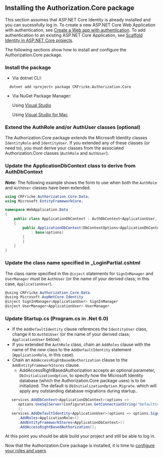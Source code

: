 ## Installing the Authorization.Core package

This section assumes that ASP.NET Core Identity is already installed and you can sucessfully log in. 
To create a new ASP.NET Core Web Application with authentication, see 
[Create a Web app with authentication](https://docs.microsoft.com/en-gb/aspnet/core/security/authentication/identity?view=aspnetcore-6.0&tabs=visual-studio#create-a-web-app-with-authentication).
To add authentication to an existing ASP.NET Core Application, see 
[Scaffold Identity in ASP.NET Core projects](https://docs.microsoft.com/en-gb/aspnet/core/security/authentication/scaffold-identity?view=aspnetcore-6.0&tabs=visual-studio#scaffold-identity-into-a-razor-project-without-existing-authorization).

The following sections show how to install and configure the Authorization.Core package.

### Install the package

- Via dotnet CLI:

```
  dotnet add <project> package CRFricke.Authorization.Core
```

- Via NuGet Package Manager:

    Using [Visual Studio](https://docs.microsoft.com/en-us/nuget/consume-packages/install-use-packages-visual-studio#find-and-install-a-package)

    Using [Visual Studio for Mac](https://docs.microsoft.com/en-us/visualstudio/mac/nuget-walkthrough?toc=%2Fnuget%2Ftoc.json&view=vsmac-2019#find-and-install-a-package)

### Extend the AuthRole and/or AuthUser classes (optional)

The Authorization.Core package extends the Microsoft Identity classes `IdentityRole` and 
`IdentityUser`. If you extended any of these classes (or need to), you must derive your 
classes from the associated Authorization.Core classes (`AuthRole` and `AuthUser`).

### Update the ApplicationDbContext class to derive from AuthDbContext

**_Note:_** The following example shows the form to use when both the `AuthRole` and `AuthUser` classes 
have been extended. 

```csharp
using CRFricke.Authorization.Core.Data;
using Microsoft.EntityFrameworkCore;

namespace WebApplication.Data
{
    public class ApplicationDbContext : AuthDbContext<ApplicationUser, ApplicationRole>
    {
        public ApplicationDbContext(DbContextOptions<ApplicationDbContext> options)
            : base(options)
        {
        }
    }
}
```

### Update the class name specified in _LoginPartial.cshtml

The class name specified in the `@inject` statements for `SignInManager` and `UserManager` 
must be `AuthUser` (or the name of your derived class; in this case, `ApplicationUser`).

```csharp
@using CRFricke.Authorization.Core.Data
@using Microsoft.AspNetCore.Identity
@inject SignInManager<ApplicationUser> SignInManager
@inject UserManager<ApplicationUser> UserManager
```

### Update Startup.cs (Program.cs in .Net 6.0)

- If the `AddDefaultIdentity` clause references the `IdentityUser` class, change it to `AuthUiUser` 
  (or the name of your derived class; `ApplicationUser` below).
- If you extended the `AuthRole` class, chain an `AddRoles` clause with the name of the new class 
  to the `AddDefaultIdentity` statement (`ApplicationRole`, in this case).
- Chain an `AddAccessRightBasedAuthorization` clause to the `AddEntityFrameworkStores` clause.
  - AddAccessRightBasedAuthorization accepts an optional parameter, `DbInitializationOption`, to specify 
    how the Microsoft Identity database (which the Authorization.Core package uses) is to be initialized. 
    The default is `DbInitializationOption.Migrate`. which will apply any outstanding database migrations 
    during startup..

```csharp
   services.AddDbContext<ApplicationDbContext>(options =>
      options.UseSqlServer(Configuration.GetConnectionString("DefaultConnection"))
      );
   services.AddDefaultIdentity<ApplicationUser>(options => options.SignIn.RequireConfirmedAccount = true)
      .AddRoles<ApplicationRole>()
      .AddEntityFrameworkStores<ApplicationDbContext>()
      .AddAccessRightBasedAuthorization();
``` 

At this point you should be able build your project and still be able to log in.

Now that the Authorization.Core package is installed, it is time to 
[configure your roles and users](Configure-Core-Roles-and-Users.md)